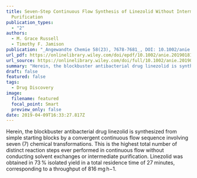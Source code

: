 ```yaml
---
title: Seven-Step Continuous Flow Synthesis of Linezolid Without Intermediate
  Purification
publication_types:
  - "2"
authors:
  - M. Grace Russell
  - Timothy F. Jamison
publication: "_Angewandte Chemie 58(23), 7678-7681_, DOI: 10.1002/anie.201901814"
url_pdf: https://onlinelibrary.wiley.com/doi/epdf/10.1002/anie.201901814
url_source: https://onlinelibrary.wiley.com/doi/full/10.1002/anie.201901814
summary: "Herein, the blockbuster antibacterial drug linezolid is synthesized from simple starting blocks by a convergent continuous flow sequence involving seven (7) chemical transformations. This is the highest total number of distinct reaction steps ever performed in continuous flow without conducting solvent exchanges or intermediate purification. Linezolid was obtained in 73 % isolated yield in a total residence time of 27 minutes, corresponding to a throughput of 816 mg h−1."
draft: false
featured: false
tags:
  - Drug Discovery
image:
  filename: featured
  focal_point: Smart
  preview_only: false
date: 2019-04-09T16:33:27.817Z
---
```

  Herein, the blockbuster antibacterial drug linezolid is synthesized from simple starting blocks by a convergent continuous flow sequence involving seven (7) chemical transformations. This is the highest total number of distinct reaction steps ever performed in continuous flow without conducting solvent exchanges or intermediate purification. Linezolid was obtained in 73 % isolated yield in a total residence time of 27 minutes, corresponding to a throughput of 816 mg h−1.

